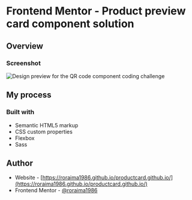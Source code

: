# Frontend Mentor - Product preview card component solution

## Overview

### Screenshot

![Design preview for the QR code component coding challenge](./design/results-summary-design.jpg)

## My process

### Built with

- Semantic HTML5 markup
- CSS custom properties
- Flexbox
- Sass

## Author

- Website - [https://roraima1986.github.io/productcard.github.io/](https://roraima1986.github.io/productcard.github.io/)
- Frontend Mentor - [@roraima1986](https://www.frontendmentor.io/profile/roraima1986)